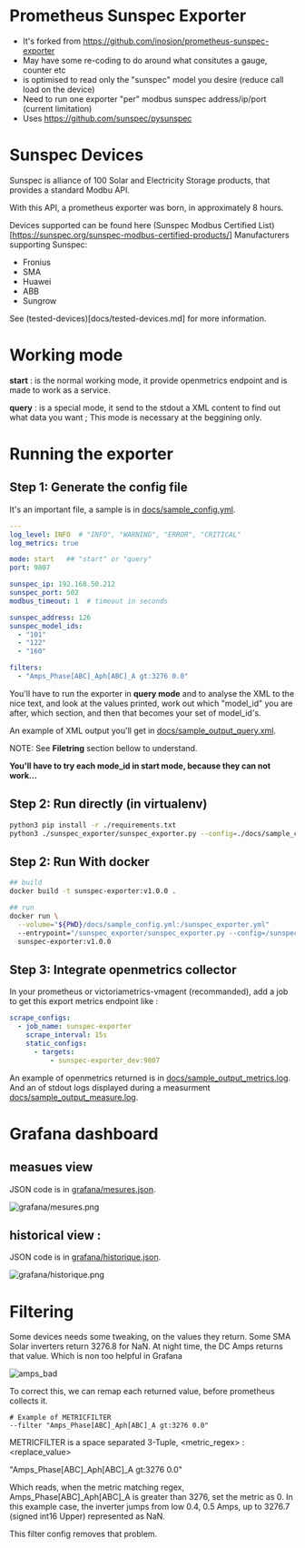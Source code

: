 # Prometheus Sunspec Exporter

- It's forked from https://github.com/inosion/prometheus-sunspec-exporter
- May have some re-coding to do around what consitutes a gauge, counter etc
- is optimised to read only the "sunspec" model you desire (reduce call load on the device)
- Need to run one exporter "per" modbus sunspec address/ip/port (current limitation)
- Uses https://github.com/sunspec/pysunspec


# Sunspec Devices

  Sunspec is alliance of 100 Solar and Electricity Storage products, that provides a standard Modbu API.

  With this API, a prometheus exporter was born, in approximately 8 hours.

  Devices supported can be found here (Sunspec Modbus Certified List)[https://sunspec.org/sunspec-modbus-certified-products/]
  Manufacturers supporting Sunspec:
  - Fronius
  - SMA
  - Huawei
  - ABB
  - Sungrow

  See (tested-devices)[docs/tested-devices.md] for more information.



# Working mode

**start** : is the normal working mode, it provide openmetrics endpoint and is made to work as a service.

**query** : is a special mode, it send to the stdout a XML content to find out what data you want ; This mode is necessary at the beggining only.




# Running the exporter

## Step 1: Generate the config file

It's an important file, a sample is in [docs/sample_config.yml](docs/sample_config.yml).

```yaml
---
log_level: INFO  # "INFO", "WARNING", "ERROR", "CRITICAL"
log_metrics: true

mode: start   ## "start" or "query"
port: 9807

sunspec_ip: 192.168.50.212
sunspec_port: 502
modbus_timeout: 1  # timeout in seconds

sunspec_address: 126
sunspec_model_ids:
  - "101"
  - "122"
  - "160"

filters:
  - "Amps_Phase[ABC]_Aph[ABC]_A gt:3276 0.0"
```

You'll have to run the exporter in **query mode** and to analyse the XML to the nice text, and look at the values printed, work out which "model_id" you are after, 
which section, and then that becomes your set of model_id's.

An example of XML output you'll get in [docs/sample_output_query.xml](docs/sample_output_query.xml).

NOTE: See **Filetring** section bellow to understand.



**You'll have to try each mode_id in start mode, because they can not work...**


## Step 2: Run directly (in virtualenv)

```bash
python3 pip install -r ./requirements.txt
python3 ./sunspec_exporter/sunspec_exporter.py --config=./docs/sample_config.yml
```

## Step 2: Run With docker

```bash
## build
docker build -t sunspec-exporter:v1.0.0 .

## run
docker run \
  --volume="${PWD}/docs/sample_config.yml:/sunspec_exporter.yml"
  --entrypoint="/sunspec_exporter/sunspec_exporter.py --config=/sunspec_exporter.yml" \
  sunspec-exporter:v1.0.0
```

## Step 3: Integrate openmetrics collector

In your prometheus or victoriametrics-vmagent (recommanded), add a job to get this export metrics endpoint like :

```yaml
scrape_configs:
  - job_name: sunspec-exporter
    scrape_interval: 15s
    static_configs:
      - targets:
          - sunspec-exporter_dev:9807
```

An example of openmetrics returned is in [docs/sample_output_metrics.log](docs/sample_output_metrics.log).
And an of stdout logs displayed during a measurment [docs/sample_output_measure.log](docs/sample_output_measure.log).



# Grafana dashboard 

## measues view

JSON code is in [grafana/mesures.json](grafana/mesures.json).

![grafana/mesures.png](grafana/mesures.png)



## historical view : 

JSON code is in [grafana/historique.json](grafana/historique.json).

![grafana/historique.png](grafana/historique.png)





# Filtering

Some devices needs some tweaking, on the values they return.
Some SMA Solar inverters return 3276.8 for NaN. 
At night time, the DC Amps returns that value. Which is non too helpful in Grafana

![amps_bad](images/filtering_example_amps_bad.png)

To correct this, we can remap each returned value, before prometheus collects it. 

```
# Example of METRICFILTER
--filter "Amps_Phase[ABC]_Aph[ABC]_A gt:3276 0.0"
```
METRICFILTER is a space separated 3-Tuple, <metric_regex> <function>:<args> <replace_value> 

"Amps_Phase[ABC]_Aph[ABC]_A gt:3276 0.0"

Which reads, when the metric matching regex, Amps_Phase[ABC]_Aph[ABC]_A is greater than 3276, set the metric as 0.
In this example case, the inverter jumps from low 0.4, 0.5 Amps, up to 3276.7 (signed int16 Upper) represented as NaN. 

This filter config removes that problem.
